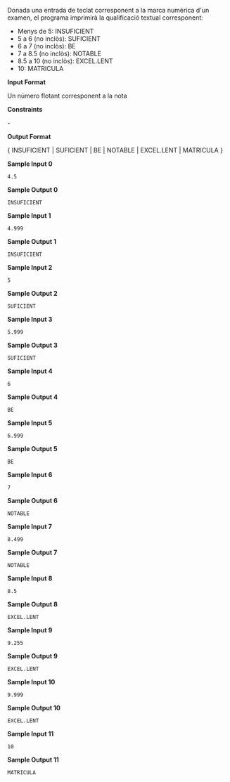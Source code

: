 Donada una entrada de teclat corresponent a la marca numèrica d'un
examen, el programa imprimirà la qualificació textual corresponent:

  - Menys de 5: INSUFICIENT
  - 5 a 6 (no inclòs): SUFICIENT
  - 6 a 7 (no inclòs): BE
  - 7 a 8.5 (no inclòs): NOTABLE
  - 8.5 a 10 (no inclòs): EXCEL.LENT
  - 10: MATRICULA

**Input Format**

Un número flotant corresponent a la nota

**Constraints**

\-

**Output Format**

{ INSUFICIENT | SUFICIENT | BE | NOTABLE | EXCEL.LENT | MATRICULA }

**Sample Input 0**

    4.5

**Sample Output 0**

    INSUFICIENT

**Sample Input 1**

    4.999

**Sample Output 1**

    INSUFICIENT

**Sample Input 2**

``` 
5
```

**Sample Output 2**

    SUFICIENT

**Sample Input 3**

    5.999

**Sample Output 3**

    SUFICIENT

**Sample Input 4**

``` 
6
```

**Sample Output 4**

``` 
BE
```

**Sample Input 5**

    6.999

**Sample Output 5**

``` 
BE
```

**Sample Input 6**

``` 
7
```

**Sample Output 6**

    NOTABLE

**Sample Input 7**

    8.499

**Sample Output 7**

    NOTABLE

**Sample Input 8**

    8.5

**Sample Output 8**

    EXCEL.LENT

**Sample Input 9**

    9.255

**Sample Output 9**

    EXCEL.LENT

**Sample Input 10**

    9.999

**Sample Output 10**

    EXCEL.LENT

**Sample Input 11**

``` 
10
```

**Sample Output 11**

    MATRICULA
